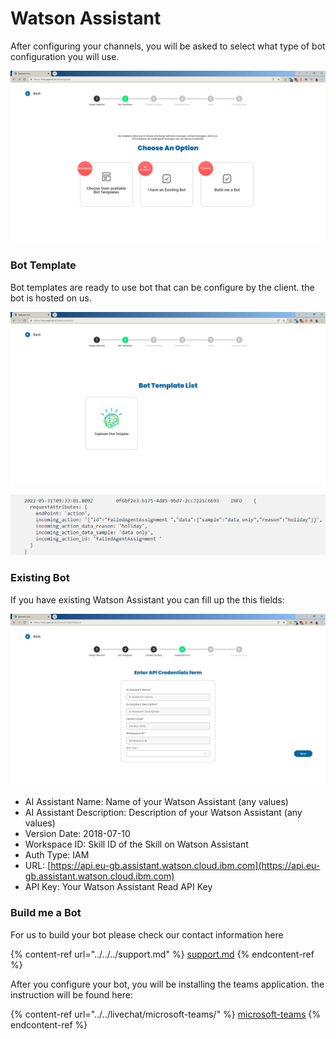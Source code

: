 # Watson Assistant

After configuring your channels, you will be asked to select what type of bot configuration you will use.

![Figure 1.0 - List of available options for bot](<../../../.gitbook/assets/image (98).png>)

### Bot Template

Bot templates are ready to use bot that can be configure by the client. the bot is hosted on us.

![Figure 1.1 - List of available templates](<../../../.gitbook/assets/image (47).png>)

![Figure 1.2 - List of configurable messages on bot template](<../../../.gitbook/assets/image (63).png>)

### Existing Bot

If you have existing Watson Assistant you can fill up the this fields:

![Figure 1.3 Existing bot fill up form](<../../../.gitbook/assets/image (94).png>)

* AI Assistant Name: Name of your Watson Assistant (any values)
* AI Assistant Description: Description of your Watson Assistant (any values)
* Version Date: 2018-07-10
* Workspace ID: Skill ID of the Skill on Watson Assistant
* Auth Type: IAM
* URL: [https://api.eu-gb.assistant.watson.cloud.ibm.com](https://api.eu-gb.assistant.watson.cloud.ibm.com)
* API Key: Your Watson Assistant Read API Key

### Build me a Bot

For us to build your bot please check our contact information here

{% content-ref url="../../../support.md" %}
[support.md](../../../support.md)
{% endcontent-ref %}

After you configure your bot, you will be installing the teams application. the instruction will be found here:

{% content-ref url="../../livechat/microsoft-teams/" %}
[microsoft-teams](../../livechat/microsoft-teams/)
{% endcontent-ref %}

